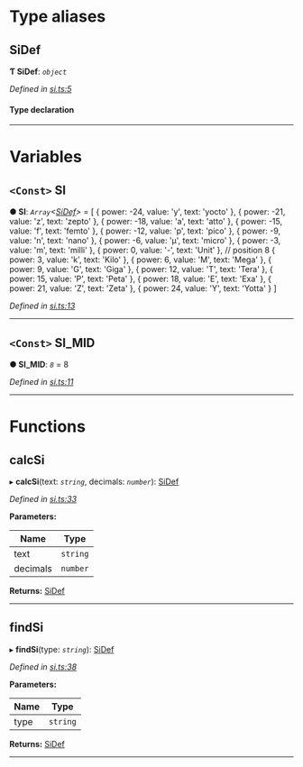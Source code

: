 

# Type aliases

<a id="sidef"></a>

##  SiDef

**Ƭ SiDef**: *`object`*

*Defined in [si.ts:5](https://github.com/polkadot-js/ui/blob/2d96db6/packages/ui-util/src/si.ts#L5)*

#### Type declaration

___

# Variables

<a id="si"></a>

## `<Const>` SI

**● SI**: *`Array`<[SiDef](_si_.md#sidef)>* =  [
  { power: -24, value: 'y', text: 'yocto' },
  { power: -21, value: 'z', text: 'zepto' },
  { power: -18, value: 'a', text: 'atto' },
  { power: -15, value: 'f', text: 'femto' },
  { power: -12, value: 'p', text: 'pico' },
  { power: -9, value: 'n', text: 'nano' },
  { power: -6, value: 'µ', text: 'micro' },
  { power: -3, value: 'm', text: 'milli' },
  { power: 0, value: '-', text: 'Unit' }, // position 8
  { power: 3, value: 'k', text: 'Kilo' },
  { power: 6, value: 'M', text: 'Mega' },
  { power: 9, value: 'G', text: 'Giga' },
  { power: 12, value: 'T', text: 'Tera' },
  { power: 15, value: 'P', text: 'Peta' },
  { power: 18, value: 'E', text: 'Exa' },
  { power: 21, value: 'Z', text: 'Zeta' },
  { power: 24, value: 'Y', text: 'Yotta' }
]

*Defined in [si.ts:13](https://github.com/polkadot-js/ui/blob/2d96db6/packages/ui-util/src/si.ts#L13)*

___
<a id="si_mid"></a>

## `<Const>` SI_MID

**● SI_MID**: *`8`* = 8

*Defined in [si.ts:11](https://github.com/polkadot-js/ui/blob/2d96db6/packages/ui-util/src/si.ts#L11)*

___

# Functions

<a id="calcsi"></a>

##  calcSi

▸ **calcSi**(text: *`string`*, decimals: *`number`*): [SiDef](_si_.md#sidef)

*Defined in [si.ts:33](https://github.com/polkadot-js/ui/blob/2d96db6/packages/ui-util/src/si.ts#L33)*

**Parameters:**

| Name | Type |
| ------ | ------ |
| text | `string` |
| decimals | `number` |

**Returns:** [SiDef](_si_.md#sidef)

___
<a id="findsi"></a>

##  findSi

▸ **findSi**(type: *`string`*): [SiDef](_si_.md#sidef)

*Defined in [si.ts:38](https://github.com/polkadot-js/ui/blob/2d96db6/packages/ui-util/src/si.ts#L38)*

**Parameters:**

| Name | Type |
| ------ | ------ |
| type | `string` |

**Returns:** [SiDef](_si_.md#sidef)

___

